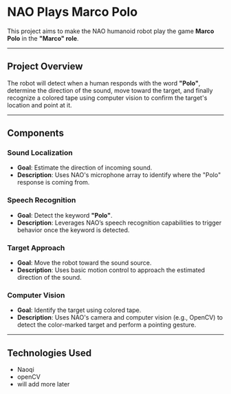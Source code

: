 #  NAO Plays Marco Polo

This project aims to make the NAO humanoid robot play the game **Marco Polo** in the **"Marco" role**.

---

## Project Overview

The robot will detect when a human responds with the word **"Polo"**, determine the direction of the sound, move toward the target, and finally recognize a colored tape using computer vision to confirm the target's location and point at it.

---

##  Components

###  Sound Localization
- **Goal**: Estimate the direction of incoming sound.
- **Description**: Uses NAO's microphone array to identify where the "Polo" response is coming from.

###  Speech Recognition
- **Goal**: Detect the keyword **"Polo"**.
- **Description**: Leverages NAO’s speech recognition capabilities to trigger behavior once the keyword is detected.

###  Target Approach
- **Goal**: Move the robot toward the sound source.
- **Description**: Uses basic motion control to approach the estimated direction of the sound.

###  Computer Vision
- **Goal**: Identify the target using colored tape.
- **Description**: Uses NAO's camera and computer vision (e.g., OpenCV) to detect the color-marked target and perform a pointing gesture.

---

##  Technologies Used

- Naoqi
- openCV
- will add more later


